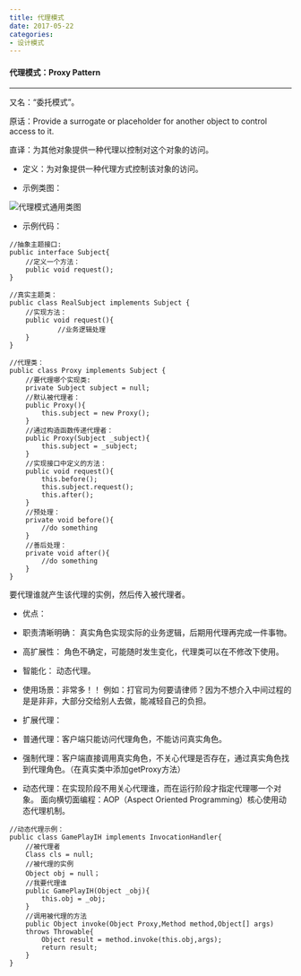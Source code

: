 ```yaml
---
title: 代理模式
date: 2017-05-22
categories:
- 设计模式
---
```


#### 代理模式：Proxy Pattern
-------
又名：“委托模式”。

原话：Provide a surrogate or placeholder for another object to control access to it.

直译：为其他对象提供一种代理以控制对这个对象的访问。

- 定义：为对象提供一种代理方式控制该对象的访问。

- 示例类图：

![代理模式通用类图](http://upload-images.jianshu.io/upload_images/3407530-8a6aa6392def0635.png?imageMogr2/auto-orient/strip%7CimageView2/2/w/1240)

- 示例代码：

```Proxy
//抽象主题接口:
public interface Subject{
    //定义一个方法：
    public void request();
}

//真实主题类：
public class RealSubject implements Subject {
    //实现方法：
    public void request(){
            //业务逻辑处理
    }
}

//代理类：
public class Proxy implements Subject {
    //要代理哪个实现类:
    private Subject subject = null;
    //默认被代理者：
    public Proxy(){
        this.subject = new Proxy();
    }
    //通过构造函数传递代理者：
    public Proxy(Subject _subject){
        this.subject = _subject;
    }
    //实现接口中定义的方法：
    public void request(){
        this.before();
        this.subject.request();
        this.after();
    }
    //预处理：
    private void before(){
        //do something
    }
    //善后处理：
    private void after(){
        //do something
    }
}
```
要代理谁就产生该代理的实例，然后传入被代理者。

- 优点：
 - 职责清晰明确：
真实角色实现实际的业务逻辑，后期用代理再完成一件事物。
 - 高扩展性：
角色不确定，可能随时发生变化，代理类可以在不修改下使用。
 - 智能化：
动态代理。

- 使用场景：非常多！！
例如：打官司为何要请律师？因为不想介入中间过程的是是非非，大部分交给别人去做，能减轻自己的负担。

- 扩展代理：
 - 普通代理：客户端只能访问代理角色，不能访问真实角色。
 - 强制代理：客户端直接调用真实角色，不关心代理是否存在，通过真实角色找到代理角色。（在真实类中添加getProxy方法）

- 动态代理：在实现阶段不用关心代理谁，而在运行阶段才指定代理哪一个对象。
面向横切面编程：AOP（Aspect Oriented Programming）核心使用动态代理机制。

```DynamicProxy
//动态代理示例：
public class GamePlayIH implements InvocationHandler{
    //被代理者
    Class cls = null;
    //被代理的实例
    Object obj = null；
    //我要代理谁
    public GamePlayIH(Object _obj){
        this.obj = _obj;
    }
    //调用被代理的方法
    public Object invoke(Object Proxy,Method method,Object[] args)
    throws Throwable{
        Object result = method.invoke(this.obj,args);
        return result;
    }
}
```

